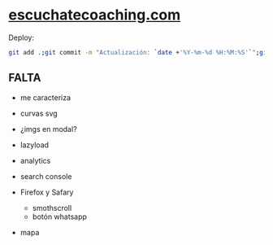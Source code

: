 # [escuchatecoaching.com](https://escuchatecoaching.com/)

Deploy:

```bash
git add .;git commit -m "Actualización: `date +'%Y-%m-%d %H:%M:%S'`";git push
```

## FALTA

- me caracteriza
- curvas svg
- ¿imgs en modal?

- lazyload
- analytics
- search console
- Firefox y Safary
  - smothscroll
  - botón whatsapp
- mapa